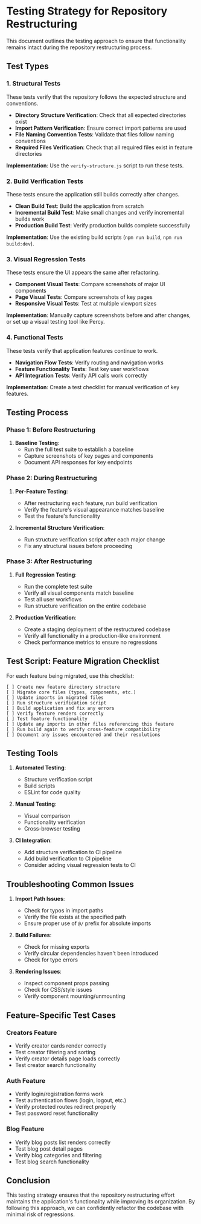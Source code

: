 # Testing Strategy for Repository Restructuring

This document outlines the testing approach to ensure that functionality remains intact during the repository restructuring process.

## Test Types

### 1. Structural Tests

These tests verify that the repository follows the expected structure and conventions.

- **Directory Structure Verification**: Check that all expected directories exist
- **Import Pattern Verification**: Ensure correct import patterns are used
- **File Naming Convention Tests**: Validate that files follow naming conventions
- **Required Files Verification**: Check that all required files exist in feature directories

**Implementation**: Use the `verify-structure.js` script to run these tests.

### 2. Build Verification Tests

These tests ensure the application still builds correctly after changes.

- **Clean Build Test**: Build the application from scratch
- **Incremental Build Test**: Make small changes and verify incremental builds work
- **Production Build Test**: Verify production builds complete successfully

**Implementation**: Use the existing build scripts (`npm run build`, `npm run build:dev`).

### 3. Visual Regression Tests

These tests ensure the UI appears the same after refactoring.

- **Component Visual Tests**: Compare screenshots of major UI components
- **Page Visual Tests**: Compare screenshots of key pages
- **Responsive Visual Tests**: Test at multiple viewport sizes

**Implementation**: Manually capture screenshots before and after changes, or set up a visual testing tool like Percy.

### 4. Functional Tests

These tests verify that application features continue to work.

- **Navigation Flow Tests**: Verify routing and navigation works
- **Feature Functionality Tests**: Test key user workflows
- **API Integration Tests**: Verify API calls work correctly

**Implementation**: Create a test checklist for manual verification of key features.

## Testing Process

### Phase 1: Before Restructuring

1. **Baseline Testing**:
   - Run the full test suite to establish a baseline
   - Capture screenshots of key pages and components
   - Document API responses for key endpoints

### Phase 2: During Restructuring

1. **Per-Feature Testing**:
   - After restructuring each feature, run build verification
   - Verify the feature's visual appearance matches baseline
   - Test the feature's functionality
   
2. **Incremental Structure Verification**:
   - Run structure verification script after each major change
   - Fix any structural issues before proceeding

### Phase 3: After Restructuring

1. **Full Regression Testing**:
   - Run the complete test suite
   - Verify all visual components match baseline
   - Test all user workflows
   - Run structure verification on the entire codebase

2. **Production Verification**:
   - Create a staging deployment of the restructured codebase
   - Verify all functionality in a production-like environment
   - Check performance metrics to ensure no regressions

## Test Script: Feature Migration Checklist

For each feature being migrated, use this checklist:

```
[ ] Create new feature directory structure
[ ] Migrate core files (types, components, etc.)
[ ] Update imports in migrated files
[ ] Run structure verification script
[ ] Build application and fix any errors
[ ] Verify feature renders correctly
[ ] Test feature functionality
[ ] Update any imports in other files referencing this feature
[ ] Run build again to verify cross-feature compatibility
[ ] Document any issues encountered and their resolutions
```

## Testing Tools

1. **Automated Testing**:
   - Structure verification script
   - Build scripts
   - ESLint for code quality

2. **Manual Testing**:
   - Visual comparison
   - Functionality verification
   - Cross-browser testing

3. **CI Integration**:
   - Add structure verification to CI pipeline
   - Add build verification to CI pipeline
   - Consider adding visual regression tests to CI

## Troubleshooting Common Issues

1. **Import Path Issues**:
   - Check for typos in import paths
   - Verify the file exists at the specified path
   - Ensure proper use of `@/` prefix for absolute imports

2. **Build Failures**:
   - Check for missing exports
   - Verify circular dependencies haven't been introduced
   - Check for type errors

3. **Rendering Issues**:
   - Inspect component props passing
   - Check for CSS/style issues
   - Verify component mounting/unmounting

## Feature-Specific Test Cases

### Creators Feature

- Verify creator cards render correctly
- Test creator filtering and sorting
- Verify creator details page loads correctly
- Test creator search functionality

### Auth Feature

- Verify login/registration forms work
- Test authentication flows (login, logout, etc.)
- Verify protected routes redirect properly
- Test password reset functionality

### Blog Feature

- Verify blog posts list renders correctly
- Test blog post detail pages
- Verify blog categories and filtering
- Test blog search functionality

## Conclusion

This testing strategy ensures that the repository restructuring effort maintains the application's functionality while improving its organization. By following this approach, we can confidently refactor the codebase with minimal risk of regressions.